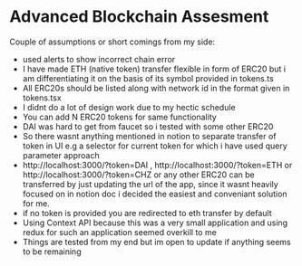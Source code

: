# Advanced Blockchain Assesment

Couple of assumptions or short comings from my side: 
* used alerts to show incorrect chain error
* I have made ETH (native token) transfer flexible in form of ERC20 but i am differentiating it on the basis of its symbol provided in tokens.ts
* All ERC20s should be listed along with network id in the format given in tokens.tsx
* I didnt do a lot of design work due to my hectic schedule
* You can add N ERC20 tokens for same functionality
* DAI was hard to get from faucet so i tested with some other ERC20
* So there wasnt anything mentioned in notion to separate transfer of token in UI e.g a selector for current token for which i have used query parameter approach
* http://localhost:3000/?token=DAI , http://localhost:3000/?token=ETH or http://localhost:3000/?token=CHZ or any other ERC20 can be transferred by just updating the url of the app, since it wasnt heavily focused on in notion doc i decided the easiest and conveniant solution for me.
* if no token is provided you are redirected to eth transfer by default
* Using Context API because this was a very small application and using redux for such an application seemed overkill to me
* Things are tested from my end but im open to update if anything seems to be remaining
